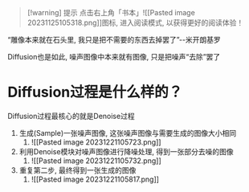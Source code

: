 
>[!warning] 提示
>点击右上角「书本」![[Pasted image 20231125105318.png]]图标, 进入阅读模式, 以获得更好的阅读体验！

“雕像本来就在石头里, 我只是把不需要的东西去掉罢了”--米开朗基罗

Diffusion也是如此, 噪声图像中本来就有图像, 只是把噪声“去除”罢了

# Diffusion过程是什么样的？

Diffusion过程最核心的就是Denoise过程

1. 生成(Sample)一张噪声图像, 这张噪声图像与需要生成的图像大小相同
	1. ![[Pasted image 20231221105723.png]]
2. 利用Denoise模块对噪声图像进行降噪处理, 得到一张部分去噪的图像
	1. ![[Pasted image 20231221105732.png]]
3. 重复第二步, 最终得到一张生成的图像
	1. ![[Pasted image 20231221105817.png]]
